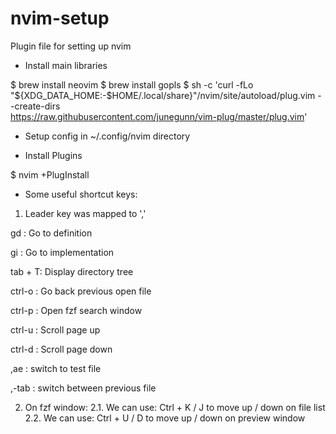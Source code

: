 # nvim-setup
Plugin file for setting up nvim

- Install main libraries

$ brew install neovim
$ brew install gopls
$ sh -c 'curl -fLo "${XDG_DATA_HOME:-$HOME/.local/share}"/nvim/site/autoload/plug.vim --create-dirs \
https://raw.githubusercontent.com/junegunn/vim-plug/master/plug.vim'

- Setup config in ~/.config/nvim directory

- Install Plugins

$ nvim +PlugInstall


* Some useful shortcut keys:

1. Leader key was mapped to ','

gd : Go to definition

gi : Go to implementation

tab + T: Display directory tree

ctrl-o : Go back previous open file

ctrl-p : Open fzf search window

ctrl-u : Scroll page up

ctrl-d : Scroll page down

,ae : switch to test file

,-tab : switch between previous file

2. On fzf window:
2.1. We can use: Ctrl + K / J to move up / down on file list
2.2. We can use: Ctrl + U / D to move up / down on preview window

